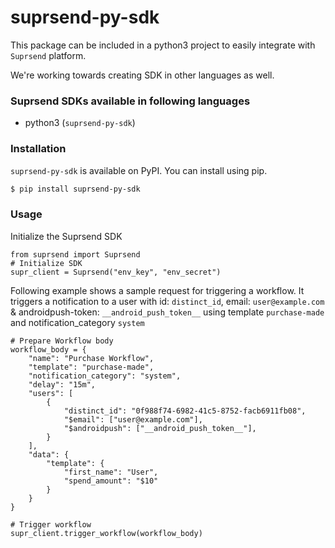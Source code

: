 # suprsend-py-sdk
This package can be included in a python3 project to easily integrate
with `Suprsend` platform.

We're working towards creating SDK in other languages as well.

### Suprsend SDKs available in following languages
* python3 (`suprsend-py-sdk`)

### Installation
`suprsend-py-sdk` is available on PyPI. You can install using pip.
```bash
$ pip install suprsend-py-sdk
```


### Usage
Initialize the Suprsend SDK
```python3
from suprsend import Suprsend
# Initialize SDK
supr_client = Suprsend("env_key", "env_secret")
```

Following example shows a sample request for triggering a workflow.
It triggers a notification to a user with id: `distinct_id`,
email: `user@example.com` & androidpush-token: `__android_push_token__`
using template `purchase-made` and notification_category `system`

```python3
# Prepare Workflow body
workflow_body = {
    "name": "Purchase Workflow",
    "template": "purchase-made",
    "notification_category": "system",
    "delay": "15m",
    "users": [
        {
            "distinct_id": "0f988f74-6982-41c5-8752-facb6911fb08",
            "$email": ["user@example.com"],
            "$androidpush": ["__android_push_token__"],
        }
    ],
    "data": {
        "template": {
            "first_name": "User",
            "spend_amount": "$10"
        }
    }
}

# Trigger workflow
supr_client.trigger_workflow(workflow_body)

```
